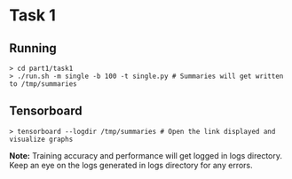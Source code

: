# Task 1

## Running
```
> cd part1/task1
> ./run.sh -m single -b 100 -t single.py # Summaries will get written to /tmp/summaries
```

## Tensorboard
```
> tensorboard --logdir /tmp/summaries # Open the link displayed and visualize graphs
``` 

**Note:** Training accuracy and performance will get logged in logs directory. 
          Keep an eye on the logs generated in logs directory for any errors.
